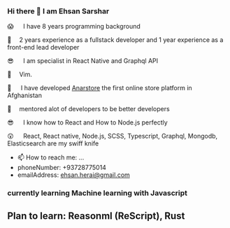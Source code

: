 ### Hi there 👋 I am Ehsan Sarshar
😱   I have 8 years programming background

🎉   2 years experience as a fullstack developer and 1 year experience as a front-end lead developer

😎   I am specialist in React Native and Graphql API 

🤔   Vim.

🌟   I have developed [Anarstore](https://anarstore.af/app/) the first online store platform in Afghanistan

💆‍  mentored alot of developers to be better developers

😎   I know how to React and How to Node.js perfectly

😲   React, React native, Node.js, SCSS, Typescript, Graphql, Mongodb, Elasticsearch are my swiff knife

- 📫 How to reach me: ...
- phoneNumber: +93728775014
- emailAddress: ehsan.herai@gmail.com

### currently learning Machine learning with Javascript 

## Plan to learn: Reasonml (ReScript), Rust
